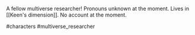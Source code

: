 A fellow multiverse researcher! Pronouns unknown at the moment. Lives in [[Keen's dimension]]. No account at the moment.

#characters  #multiverse_researcher 
